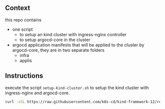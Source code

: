 ## Context

this repo contains 
- one script 
    - to setup an kind cluster with ingress-nginx controller
    - to setup argocd-core in the cluster
- argocd application manifests that will be applied to the cluster by argocd-core, they are in two separate folders
    - infra
    - applis


## Instructions
execute the script `setup-kind-cluster.sh` to setup the kind cluster with ingress-nginx and argocd-core.
```bash
curl -sSL https://raw.githubusercontent.com/k8s-cd/kind-framework-12/refs/heads/main/setup-kind-cluster.sh | bash
```